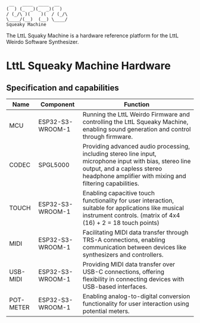 ```
 __   ____  ____  __       
(  ) (_  _)(_  _)(  )    
/ (_/\ )(    )(  / (_/\ 
\____/(__)  (__) \____/ 
Squeaky Machine
```

The LttL Squaky Machine is a hardware reference platform for the LttL Weirdo Software Synthesizer. 

# LttL Squeaky Machine Hardware

## Specification and capabilities

| Name | Component | Function | 
| --- | --- | --- |
| MCU | ESP32-S3-WROOM-1 |  Running the LttL Weirdo Firmware and controlling the LttL Squeaky Machine, enabling sound generation and control through firmware. |
| CODEC | SPGL5000 | Providing advanced audio processing, including stereo line input, microphone input with bias, stereo line output, and a capless stereo headphone amplifier with mixing and filtering capabilities.|
| TOUCH | ESP32-S3-WROOM-1  | Enabling capacitive touch functionality for user interaction, suitable for applications like musical instrument controls. (matrix of 4x4 (16) + 2 = 18 touch points) |
| MIDI | ESP32-S3-WROOM-1 | Facilitating MIDI data transfer through TRS-A connections, enabling communication between devices like synthesizers and controllers. |
| USB-MIDI | ESP32-S3-WROOM-1 | Providing MIDI data transfer over USB-C connections, offering flexibility in connecting devices with USB-based interfaces. |
| POT-METER | ESP32-S3-WROOM-1 | Enabling analog-to-digital conversion functionality for user interaction using potential meters. | 

